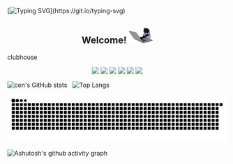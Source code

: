 [![Typing SVG](https://readme-typing-svg.demolab.com?font=Fira+Code&weight=600&size=21&pause=1000&width=435&lines=Hi!I'm+cen.This+is+my+Github+page.)](https://git.io/typing-svg)
 <!--滚动打字效果--> 




<h2 align="center">Welcome! <img src="https://github.com/cenxiaowei2004/cenxiaowei2004/blob/images/play.gif" width="55"></h2>

<!--
![](https://img.shields.io/badge/OS-Linux-informational?style=flat&logo=linux&logoColor=white&color=2bbc8a)
![](https://img.shields.io/badge/Editor-IntelliJ_IDEA-informational?style=flat&logo=intellij-idea&logoColor=white&color=2bbc8a)
![](https://img.shields.io/badge/Code-Python-informational?style=flat&logo=python&logoColor=white&color=2bbc8a)
![](https://img.shields.io/badge/Code-JavaScript-informational?style=flat&logo=javascript&logoColor=white&color=2bbc8a)
![](https://img.shields.io/badge/Code-Golang-informational?style=flat&logo=go&logoColor=white&color=2bbc8a)
![](https://img.shields.io/badge/Code-Make-informational?style=flat&logo=cmake&logoColor=white&color=2bbc8a)
![](https://img.shields.io/badge/Code-Vue-informational?style=flat&logo=vue.js&logoColor=white&color=2bbc8a)
![](https://img.shields.io/badge/Shell-Bash-informational?style=flat&logo=gnu-bash&logoColor=white&color=2bbc8a)
![](https://img.shields.io/badge/Tools-PostgreSQL-informational?style=flat&logo=postgresql&logoColor=white&color=2bbc8a)
![](https://img.shields.io/badge/Tools-Docker-informational?style=flat&logo=docker&logoColor=white&color=2bbc8a)
![](https://img.shields.io/badge/Tools-Kubernetes-informational?style=flat&logo=kubernetes&logoColor=white&color=2bbc8a)
![](https://img.shields.io/badge/Tools-Red_Hat_OpenShift-informational?style=flat&logo=red-hat-open-shift&logoColor=white&color=2bbc8a)
![](https://img.shields.io/badge/Cloud-Digital_Ocean-informational?style=flat&logo=digitalocean&logoColor=white&color=2bbc8a)
-->

clubhouse

<p align="center">
   <img src="https://img.shields.io/badge/User-cen-informational?style=flat&logo=clubhouse&logoColor=white&color=2bbc8a"/>
  <img src="https://img.shields.io/badge/OS-Linux-informational?style=flat&logo=linux&logoColor=white&color=2bbc8a"/>
  <img src="https://img.shields.io/badge/Code-C++-informational?style=flat&logo=cplusplus&logoColor=white&color=2bbc8a"/>
  <img src="https://img.shields.io/badge/Editor-CLion-informational?style=flat&logo=clion&logoColor=white&color=2bbc8a"/>
  <img src="https://img.shields.io/badge/Tools-MySQL-informational?style=flat&logo=mysql&logoColor=white&color=2bbc8a"/>
  <img src="https://img.shields.io/badge/Tools-Git-informational?style=flat&logo=git&logoColor=white&color=2bbc8a"/>
</p>
<p align="center">
 
 <!--
<img src="https://img.shields.io/badge/-JavaScript-black?style=flat-square&logo=javascript"/>
<img src="https://img.shields.io/badge/-Nodejs-black?style=flat-square&logo=Node.js"/>
<img src="https://img.shields.io/badge/-Expressjs-black?style=flat-square&logo=Express.js"/>
<img src="https://img.shields.io/badge/-React-black?style=flat-square&logo=react"/>
<img src="https://img.shields.io/badge/-MongoDB-black?style=flat-square&logo=mongodb"/>
<img src="https://img.shields.io/badge/-GitHub-black?style=flat-square&logo=github"/>
-->

<!--
<p align="center">
<img src="https://img.shields.io/badge/C-00599C?style=flat-square&logo=c&logoColor=white"/>
<img src="https://img.shields.io/badge/-java-E34A86?style=flat-square&logo=java"/>
<img src="https://img.shields.io/badge/-C++-00599C?style=flat-square&logo=c"/>
<img src="https://img.shields.io/badge/-HTML5-E34F26?style=flat-square&logo=html5&logoColor=white"/>
<img src="https://img.shields.io/badge/-CSS3-1572B6?style=flat-square&logo=css3"/>
<img src="https://img.shields.io/badge/-Bootstrap-563D7C?style=flat-square&logo=bootstrap"/>
<img src="https://img.shields.io/badge/-Heroku-430098?style=flat-square&logo=heroku"/>
</p>
-->


![cen's GitHub stats](https://github-readme-stats.vercel.app/api?username=cenxiaowei2004&hide_border=true) 󠁅 󠁅󠁅󠁅             <!--提交信息统计--> 
![Top Langs](https://github-readme-stats.vercel.app/api/top-langs/?username=cenxiaowei2004&line_height=22&hide_border=true) <!--语言信息统计--> 


<picture>
  <source media="(prefers-color-scheme: dark)" srcset="https://raw.githubusercontent.com/cenxiaowei2004/cenxiaowei2004/output/github-contribution-grid-snake-dark.svg">
  <source media="(prefers-color-scheme: light)" srcset="https://raw.githubusercontent.com/cenxiaowei2004/cenxiaowei2004/output/github-contribution-grid-snake.svg">
  <img alt="github contribution grid snake animation" src="https://raw.githubusercontent.com/cenxiaowei2004/cenxiaowei2004/output/github-contribution-grid-snake.svg">
</picture>


![Ashutosh's github activity graph](https://github-readme-activity-graph.vercel.app/graph?username=cenxiaowei2004&theme="github-light"&bg_color=fffff0)
 <!--提交信息折线图-->


 





